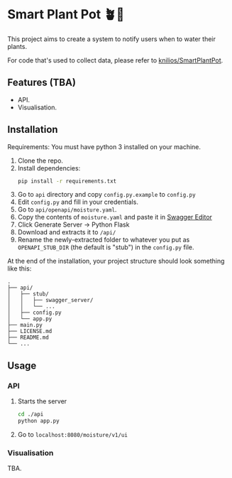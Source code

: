 # Smart Plant Pot 🪴🌊
This project aims to create a system to notify users when to water their plants.

For code that's used to collect data, please refer to [knilios/SmartPlantPot](https://github.com/knilios/SmartPlantPot).

## Features (TBA)
- API.
- Visualisation.

## Installation
Requirements: You must have python 3 installed on your machine.
1. Clone the repo.
1. Install dependencies:
    ```bash
    pip install -r requirements.txt
    ```
1. Go to `api` directory and copy `config.py.example` to `config.py`
1. Edit `config.py` and fill in your credentials.
1. Go to `api/openapi/moisture.yaml`.
1. Copy the contents of `moisture.yaml` and paste it in [Swagger Editor](https://editor.swagger.io/)
1. Click Generate Server -> Python Flask
1. Download and extracts it to `/api/`
1. Rename the newly-extracted folder to whatever you put as `OPENAPI_STUB_DIR` (the default is "stub") in the `config.py` file.

At the end of the installation, your project structure should look something like this:

```
.
├── api/
│   ├── stub/
│   │   ├── swagger_server/
│   │   └── ...
│   ├── config.py
│   └── app.py
├── main.py
├── LICENSE.md
├── README.md
└── ...
```

## Usage
### API
1. Starts the server
    ```bash
    cd ./api
    python app.py
    ```
2. Go to `localhost:8080/moisture/v1/ui`

### Visualisation
TBA.
